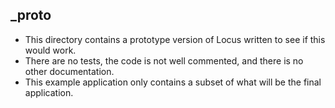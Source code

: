 ## _proto

- This directory contains a prototype version of Locus written to see if this would work.
- There are no tests, the code is not well commented, and there is no other documentation.
- This example application only contains a subset of what will be the final application.
